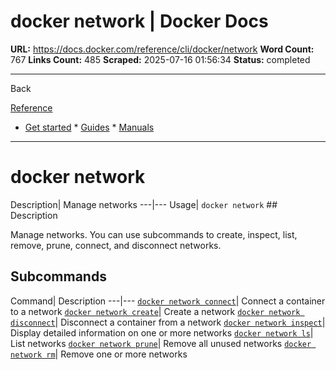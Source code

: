 # docker network | Docker Docs

**URL:** https://docs.docker.com/reference/cli/docker/network
**Word Count:** 767
**Links Count:** 485
**Scraped:** 2025-07-16 01:56:34
**Status:** completed

---

Back

[Reference](https://docs.docker.com/reference/)

  * [Get started](https://docs.docker.com/get-started/)   * [Guides](https://docs.docker.com/guides/)   * [Manuals](https://docs.docker.com/manuals/)

* * *

# docker network

Description| Manage networks   ---|---   Usage| `docker network`      ## Description

Manage networks. You can use subcommands to create, inspect, list, remove, prune, connect, and disconnect networks.

## Subcommands

Command| Description   ---|---   [`docker network connect`](https://docs.docker.com/reference/cli/docker/network/connect/)| Connect a container to a network   [`docker network create`](https://docs.docker.com/reference/cli/docker/network/create/)| Create a network   [`docker network disconnect`](https://docs.docker.com/reference/cli/docker/network/disconnect/)| Disconnect a container from a network   [`docker network inspect`](https://docs.docker.com/reference/cli/docker/network/inspect/)| Display detailed information on one or more networks   [`docker network ls`](https://docs.docker.com/reference/cli/docker/network/ls/)| List networks   [`docker network prune`](https://docs.docker.com/reference/cli/docker/network/prune/)| Remove all unused networks   [`docker network rm`](https://docs.docker.com/reference/cli/docker/network/rm/)| Remove one or more networks